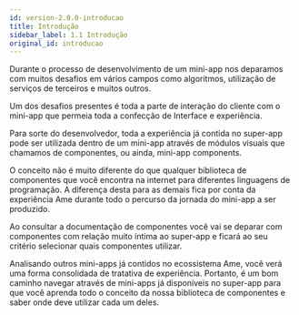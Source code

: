 ```yaml
---
id: version-2.0.0-introducao
title: Introdução
sidebar_label: 1.1 Introdução
original_id: introducao
---
```


Durante o processo de desenvolvimento de um mini-app nos deparamos com muitos desafios em vários campos como algoritmos, utilização de serviços de terceiros e muitos outros.

Um dos desafios presentes é toda a parte de interação do cliente com o mini-app que permeia toda a confecção de Interface e experiência.

Para sorte do desenvolvedor, toda a experiência já contida no super-app pode ser utilizada dentro de um mini-app através de módulos visuais que chamamos de componentes, ou ainda, mini-app components.

O conceito não é muito diferente do que qualquer biblioteca de componentes que você encontra na internet para diferentes linguagens de programação. A diferença desta para as demais fica por conta da experiência Ame durante todo o percurso da jornada do mini-app a ser produzido.

Ao consultar a documentação de componentes você vai se deparar com componentes com relação muito íntima ao super-app e ficará ao seu critério selecionar quais componentes utilizar.

Analisando outros mini-apps já contidos no ecossistema Ame, você verá uma forma consolidada de tratativa de experiência. Portanto, é um bom caminho navegar através de mini-apps já disponíveis no super-app para que você aprenda todo o conceito da nossa biblioteca de componentes e saber onde deve utilizar cada um deles.